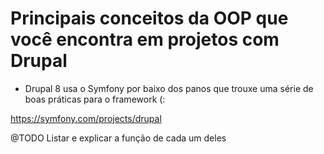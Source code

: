 # Principais conceitos da OOP que você encontra em projetos com Drupal

- Drupal 8 usa o Symfony por baixo dos panos que trouxe uma série de boas práticas para o framework (:  

https://symfony.com/projects/drupal

@TODO Listar e explicar a função de cada um deles